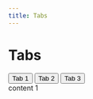 ```yaml
---
title: Tabs
---
```


# Tabs

<Story>
<div class="ds-tabs ds-tabs--md">
  <div role="tablist" class="ds-tabs__tablist" tabindex="0">
    <button id="tab-:rfn:" aria-selected="true" role="tab" type="button" class="ds-paragraph ds-paragraph--md ds-line-height--sm ds-tabs__tab ds-focus" data-roving-tabindex-item="true" tabindex="0">Tab 1</button>
    <button id="tab-:rfo:" aria-selected="false" role="tab" type="button" class="ds-paragraph ds-paragraph--md ds-line-height--sm ds-tabs__tab ds-focus" data-roving-tabindex-item="true" tabindex="-1">Tab 2</button>
    <button id="tab-:rfp:" aria-selected="false" role="tab" type="button" class="ds-paragraph ds-paragraph--md ds-line-height--sm ds-tabs__tab ds-focus" data-roving-tabindex-item="true" tabindex="-1">Tab 3</button>
  </div>
  <div class="ds-paragraph ds-paragraph--md ds-line-height--sm ds-tabs__content">content 1</div>
</div>
</Story>